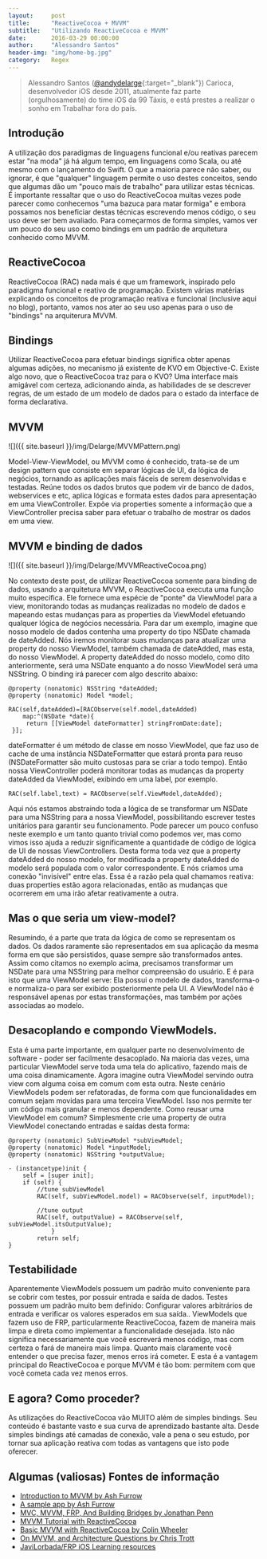 ```yaml
---
layout:     post
title:      "ReactiveCocoa + MVVM"
subtitle:   "Utilizando ReactiveCocoa e MVVM"
date:       2016-03-29 00:00:00
author:     "Alessandro Santos"
header-img: "img/home-bg.jpg"
category:   Regex
---
```


> Alessandro Santos ([@andydelarge](https://twitter.com/andydelarge){:target="_blank"}) Carioca, desenvolvedor iOS desde 2011, atualmente faz parte (orgulhosamente) do time iOS da 99 Táxis, e está prestes a realizar o sonho em Trabalhar fora do país.

## Introdução
A utilização dos paradigmas de linguagens funcional e/ou reativas parecem estar "na moda" já há algum tempo, em linguagens como Scala, ou até mesmo com o lançamento do Swift. O que a maioria parece não saber, ou ignorar, é que "qualquer" linguagem permite o uso destes conceitos, sendo que algumas dão um "pouco mais de trabalho" para utilizar estas técnicas. É importante ressaltar que o uso do ReactiveCocoa muitas vezes pode parecer como conhecemos "uma bazuca para matar formiga" e embora possamos nos beneficiar destas técnicas escrevendo menos código, o seu uso deve ser bem avaliado. Para começarmos de forma simples, vamos ver um pouco do seu uso como bindings em um padrão de arquitetura conhecido como MVVM.


## ReactiveCocoa
ReactiveCocoa (RAC) nada mais é que um framework, inspirado pelo paradigma funcional e reativo de programação. Existem várias matérias explicando os conceitos de programação reativa e funcional (inclusive aqui no blog), portanto, vamos nos ater ao seu uso apenas para o uso de "bindings" na arquiterura MVVM.

## Bindings
Utilizar ReactiveCocoa para efetuar bindings significa obter apenas algumas adições, no mecanismo já existente de KVO em Objective-C. Existe algo novo, que o ReactiveCocoa traz para o KVO? Uma interface mais amigável com certeza, adicionando ainda, as habilidades de se descrever regras, de um estado de um modelo de dados para o estado da interface de forma declarativa.

## MVVM
![]({{ site.baseurl }}/img/Delarge/MVVMPattern.png)

Model-View-ViewModel, ou MVVM como é conhecido, trata-se de um design pattern que consiste em separar lógicas de UI, da lógica de negócios,
tornando as aplicações mais fáceis de serem desenvolvidas e testadas. Reúne todos os dados brutos que podem vir de banco de dados, webservices e etc, aplica lógicas e formata estes dados para apresentação em uma ViewController. Expõe via properties somente a informação que a ViewController precisa saber para efetuar o trabalho de mostrar os dados em uma view.

## MVVM e binding de dados

![]({{ site.baseurl }}/img/Delarge/MVVMReactiveCocoa.png)

No contexto deste post, de utilizar ReactiveCocoa somente para binding de dados, usando a arquitetura MVVM, o ReactiveCocoa executa uma função muito específica. Ele fornece uma espécie de "ponte" da ViewModel para a view, monitorando todas as mudanças realizadas no modelo de dados e mapeando estas mudanças para as properties da ViewModel efetuando qualquer lógica de negócios necessária.
Para dar um exemplo, imagine que nosso modelo de dados contenha uma property do tipo NSDate chamada de dateAdded. Nós iremos monitorar suas mudanças para atualizar uma property do nosso ViewModel, também chamada de dateAdded, mas esta, do nosso ViewModel. A property dateAdded do nosso modelo, como dito anteriormente, será uma NSDate enquanto a do nosso ViewModel será uma NSString. O binding irá parecer com algo descrito abaixo:

~~~objc
@property (nonatomic) NSString *dateAdded;
@property (nonatomic) Model *model;

RAC(self,dateAdded)=[RACObserve(self.model,dateAdded)
	map:^(NSDate *date){
	 return [[ViewModel dateFormatter] stringFromDate:date];
 }];
~~~

dateFormatter é um método de classe em nosso ViewModel, que faz uso de cache de uma instância NSDateFormatter que estará pronta para reuso (NSDateFormatter são muito custosas para se criar a todo tempo). Então nossa ViewController poderá monitorar todas as mudanças da property dateAdded da ViewModel, exibindo em uma label, por exemplo.


~~~objc
RAC(self.label,text) = RACObserve(self.ViewModel,dateAdded);
~~~

Aqui nós estamos abstraindo toda a lógica de se transformar um NSDate para uma NSString para a nossa ViewModel, possibilitando escrever testes unitários para garantir seu funcionamento. Pode parecer um pouco confuso neste exemplo e um tanto quanto trivial como podemos ver, mas como vimos isso ajuda a reduzir significamente a quantidade de código de lógica de UI de nossas ViewControllers.
Desta forma toda vez que a property dateAdded do nosso modelo, for modificada a property dateAdded do modelo será populada com o valor correspondente. E nós criamos uma conexão "invisível" entre elas. Essa é a razão pela qual chamamos reativa: duas properties estão agora relacionadas, então as mudanças que ocorrerem em uma irão afetar reativamente a outra.    

## Mas o que seria um view-model?

Resumindo, é a parte que trata da lógica de como se representam os dados. Os dados raramente são representados em sua aplicação da mesma forma em que são persistidos, quase sempre são transformados antes. Assim como citamos no exemplo acima, precisamos transformar um NSDate para uma NSString para melhor compreensão do usuário. E é para isto que uma ViewModel serve: Ela possui o modelo de dados, transforma-o e normaliza-o para ser exibido posteriormente pela UI. A ViewModel não é responsável apenas por estas transformações, mas também por ações associadas ao modelo.

## Desacoplando e compondo ViewModels.
Esta é uma parte importante, em qualquer parte no desenvolvimento de software - poder ser facilmente desacoplado. Na maioria das vezes, uma particular ViewModel serve toda uma tela do aplicativo, fazendo mais de uma coisa dinamicamente. Agora imagine outra ViewModel servindo outra view com alguma coisa em comum com esta outra. Neste cenário ViewModels podem ser refatoradas, de forma com que funcionalidades em comum sejam movidas para uma terceira ViewModel. Isso nos permite ter um código mais granular e menos dependente. Como reusar uma ViewModel em comum? Simplesmente crie uma property de outra ViewModel conectando entradas e saídas desta forma:

~~~objc
@property (nonatomic) SubViewModel *subViewModel;
@property (nonatomic) Model *inputModel;
@property (nonatomic) NSString *outputValue;

- (instancetype)init {
    self = [super init];
    if (self) {
        //tune subViewModel
        RAC(self, subViewModel.model) = RACObserve(self, inputModel);

        //tune output
        RAC(self, outputValue) = RACObserve(self, subViewModel.itsOutputValue);
			}
		return self;
}
~~~

## Testabilidade

Aparentemente ViewModels possuem um padrão muito conveniente para se cobrir com testes, por possuir entrada e saída de dados. Testes possuem um padrão muito bem definido: Configurar valores arbitrários de entrada e verificar os valores esperados em sua saída..
ViewModels que fazem uso de FRP, particularmente ReactiveCocoa, fazem de maneira mais limpa e direta como implementar a funcionalidade desejada. Isto não significa necessariamente que você escreverá menos código, mas com certeza o fará de maneira mais limpa. Quanto mais claramente você entender o que precisa fazer, menos erros irá cometer. E esta é a vantagem principal do ReactiveCocoa e porque MVVM é tão bom: permitem com que você cometa cada vez menos erros.

## E agora? Como proceder?
As utilizações do ReactiveCocoa vão MUITO além de simples bindings. Seu conteúdo é bastante vasto e sua curva de aprendizado bastante alta. Desde simples bindings até camadas de conexão, vale a pena o seu estudo, por tornar sua aplicação reativa com todas as vantagens que isto pode oferecer.   

## Algumas (valiosas) Fontes de informação
* [Introduction to MVVM by Ash Furrow ](https://www.objc.io/issues/13-architecture/mvvm/)
* [A sample app by Ash Furrow](https://github.com/AshFurrow/C-41)
* [MVC, MVVM, FRP, And Building Bridges by Jonathan Penn](http://cocoamanifest.net/articles/2013/10/mvc-mvvm-frp-and-building-bridges.html)
* [MVVM Tutorial with ReactiveCocoa](https://www.raywenderlich.com/74106/mvvm-tutorial-with-ReactiveCocoa-part-1)
* [Basic MVVM with ReactiveCocoa by Colin Wheeler](http://cocoasamurai.blogspot.com.br/2013/03/basic-mvvm-with-ReactiveCocoa.html)
* [On MVVM, and Architecture Questions by Chris Trott](http://twocentstudios.com/2014/06/08/on-mvvm-and-architecture-questions/)
* [JaviLorbada/FRP iOS Learning resources](https://gist.github.com/JaviLorbada/4a7bd6129275ebefd5a6)

